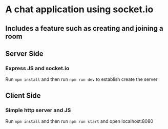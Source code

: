 # A chat application using socket.io

## Includes a feature such as creating and joining a room

## Server Side
### Express JS and socket.io
Run `npm install` and then run `npm run dev` to establish create the server

## Client Side
### Simple http server and JS
Run `npm install` and then run `npm run start` and open localhost:8080